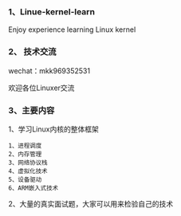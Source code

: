 ###  1、Linue-kernel-learn
Enjoy experience learning Linux kernel

### 2、 技术交流  

wechat：mkk969352531

欢迎各位Linuxer交流

### 3、主要内容  

1、学习Linux内核的整体框架  
```
1、进程调度
2、内存管理
3、网络协议栈
4、虚拟化技术
5、设备驱动
6、ARM嵌入式技术
```

2、大量的真实面试题，大家可以用来检验自己的技术  